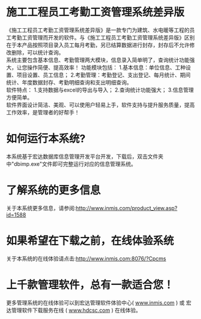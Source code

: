 # 施工工程员工考勤工资管理系统差异版

《施工工程员工考勤工资管理系统差异版》是一款专门为建筑、水电暖等工程的员工考勤工资管理而开发的软件。与《施工工程员工考勤工资管理系统差异版》区别在于本产品按照项目录入员工每月考勤，另已结算数据进行封存，封存后不允许修改删除，可以统计查询。   
系统主要包含基本信息、考勤管理两大模块，信息录入简单明了，查询统计功能强大，让您操作简便、提高效率！ 功能模块包括： 1.基本信息：单位信息、工种设置、项目设置、员工信息； 2.考勤管理：考勤登记、支出登记、每月统计、期间统计、年度数据封存、考勤明细查询和支出明细查询。   
软件特点： 1.支持数据与excel的导出与导入； 2.查询统计功能强大； 3.信息管理方便简单。  
软件界面设计简洁、美观、可以使用户轻易上手，软件支持与提升服务质量，提高工作效率，是管理者的好帮手！

# 如何运行本系统?

本系统基于宏达数据库信息管理开发平台开发，下载后，双击文件夹中"dbimp.exe"文件即可完整运行对应的信息管理系统。

# 了解系统的更多信息

关于本系统更多信息，请参阅:http://www.inmis.com/product_view.asp?id=1588

# 如果希望在下载之前，在线体验系统

关于本系统的在线体验请点击:http://www.inmis.com:8076/?Cpcms

# 上千款管理软件，总有一款适合您！

更多管理系统的在线体验可以到宏达管理软件体验中心( www.inmis.com ) 或 宏达管理软件下载服务在线 ( www.hdcsc.com ) 在线体验。

